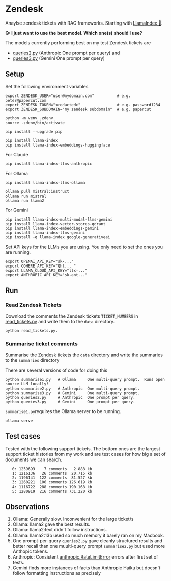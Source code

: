# Zendesk
Anaylse zendesk tickets with RAG frameworks.
Starting with [LlamaIndex 🦙](https://www.llamaindex.ai/).

**Q: I just want to use the best model. Which one(s) should I use?**

The models currently performing best on my test Zendesk tickets are

* [queries2.py](queries2.py) (Anthropic One prompt per query) and
* [queries3.py](queries3.py) (Gemini One prompt per query)

## Setup

Set the following environment variables
```
export ZENDESK_USER="user@mydomain.com"          # e.g. peter@papercut.com
export ZENDESK_TOKEN="<redacted>"                # e.g. password1234
export ZENDESK_SUBDOMAIN="my zendesk subdomain"  # e.g. papercut

python -m venv .zdenv
source .zdenv/bin/activate

pip install --upgrade pip

pip install llama-index
pip install llama-index-embeddings-huggingface
```

For Claude

```
pip install llama-index-llms-anthropic
```

For Ollama

```
pip install llama-index-llms-ollama

ollama pull mistral:instruct
ollama run mistral
ollama run llama2
```

For Gemini

```
pip install llama-index-multi-modal-llms-gemini
pip install llama-index-vector-stores-qdrant
pip install llama-index-embeddings-gemini
pip install llama-index-llms-gemini
pip install -q llama-index google-generativeai
```


Set API keys for the LLMs you are using. You only need to set the ones you are running.
```
export OPENAI_API_KEY="sk-..."
export COHERE_API_KEY="Qht... "
export LLAMA_CLOUD_API_KEY="llx-..."
export ANTHROPIC_API_KEY="sk-ant..."
```


## Run

### Read Zendesk Tickets

Download the comments the Zendesk tickets `TICKET_NUMBERS` in [read_tickets.py](read_tickets.py) and
write them to
the `data` directory.


```
python read_tickets.py.
```

### Summarise ticket comments

Summarise the Zendesk tickets the `data` directory and write the summaries to the `summaries`
directory

There are several versions of code for doing this
```
python summarise1.py   # Ollama     One multi-query prompt.  Runs open source LLM locally!
python summarise2.py   # Anthropic  One multi-query prompt.
python summarise3.py   # Gemini     One multi-query prompt.
python queries2.py     # Anthropic  One prompt per query.
python queries3.py     # Gemini     One prompt per query.
```

`summarise1.py`requires the Ollama server to be running.
```
ollama serve
```


## Test cases

Tested with the following support tickets. The bottom ones are the largest support ticket histories
from my work and are test cases for how big a set of documents we can search.

```
   0: 1259693    7 comments   2.888 kb
   1: 1216136   26 comments  20.715 kb
   2: 1196141  122 comments  81.527 kb
   3: 1260221  106 comments 126.619 kb
   4: 1116722  288 comments 190.168 kb
   5: 1280919  216 comments 731.220 kb
```
## Observations

1. Ollama: Generally slow. Inconvenient for the large ticket/s
1. Ollama: llama2 gave the best results.
1. Ollama: llama2:text didn't follow instructions.
1. Ollama: llama2:13b used so much memory it barely ran on my Macbook.
1. One prompt-per-query `queries2.py` gave cleanly structured results and better recall than one
muulti-query prompt `summarise2.py` but used more Anthopic tokens.
1. Anthropic: Consistent [anthropic.RateLimitError](claude.png) errors after first set of tests.
1. Gemini finds more instances of facts than Anthropic Haiku but doesn't follow formatting
instructions as precisely
